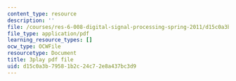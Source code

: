 ```yaml
---
content_type: resource
description: ''
file: /courses/res-6-008-digital-signal-processing-spring-2011/d15c0a3b79581b2c24c72e8a437bc3d9_ZbYAZLQHXSg.pdf
file_type: application/pdf
learning_resource_types: []
ocw_type: OCWFile
resourcetype: Document
title: 3play pdf file
uid: d15c0a3b-7958-1b2c-24c7-2e8a437bc3d9
---
```

